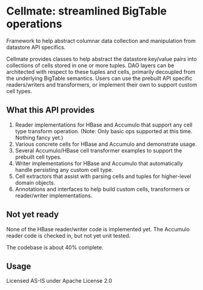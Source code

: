 # Cellmate: streamlined BigTable operations #

Framework to help abstract columnar data collection and manipulation from datastore API specifics.  

Cellmate provides classes to help abstract the datastore key/value pairs into collections of cells stored in one or more tuples. DAO layers can be architected with respect to these tuples and cells, primarily decoupled from the underlying BigTable semantics. Users can use the prebuilt API specific readers/writers and transformers, or implement their own to support custom cell types. 

## What this API provides ##

<ol>
<li>Reader implementations for HBase and Accumulo that support any cell type transform operation. (Note: Only basic ops supported 	   	at this time. Nothing fancy yet.)</li>
<li>Various concrete cells for HBase and Accumulo and demonstrate usage.  </li>
<li>Several Accumulo/HBase cell transformer examples to support the prebuilt cell types.</li>
<li>Writer implementations for HBase and Accumulo that automatically handle persisting any custom cell type.</li>
<li>Cell extractors that assist with parsing cells and tuples for higher-level domain objects.</li>
<li>Annotations and interfaces to help build custom cells, transformers or reader/writer implementations.</li>
</ol>

## Not yet ready ##

None of the HBase reader/writer code is implemented yet. The Accumulo reader code is checked in, but not yet unit tested. 

The codebase is about 40% complete. 

## Usage ##
Licensed AS-IS under Apache License 2.0



